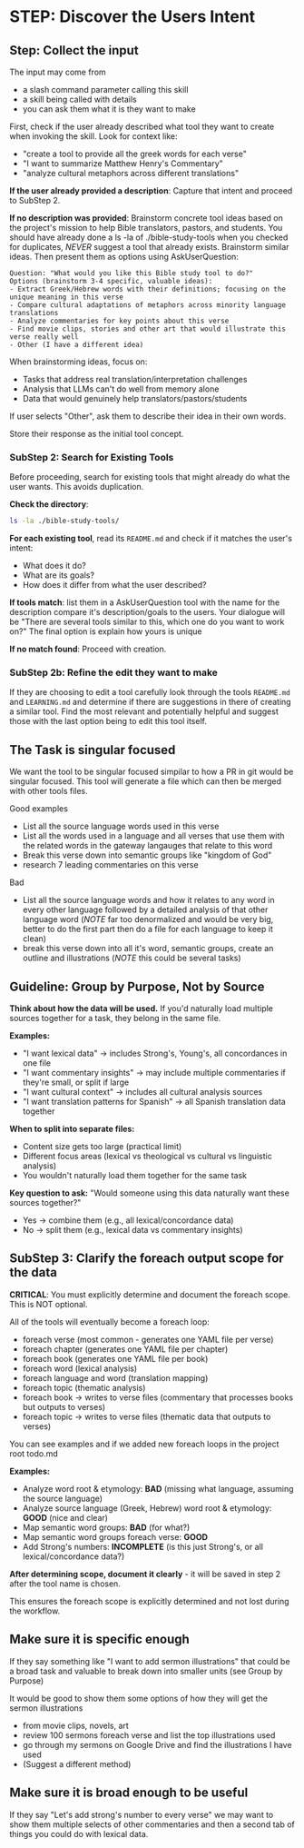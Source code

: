# STEP: Discover the Users Intent

## Step: Collect the input

The input may come from

 - a slash command parameter calling this skill
 - a skill being called with details
 - you can ask them what it is they want to make

First, check if the user already described what tool they want to create when invoking the skill. Look for context like:
- "create a tool to provide all the greek words for each verse"
- "I want to summarize Matthew Henry's Commentary"
- "analyze cultural metaphors across different translations"

**If the user already provided a description**: Capture that intent and proceed to SubStep 2.

**If no description was provided**: Brainstorm concrete tool ideas based on the project's mission to help Bible translators, pastors, and students.  You should have already done a ls -la of ./bible-study-tools when you checked for duplicates, *NEVER* suggest a tool that already exists.  Brainstorm similar ideas.  Then present them as options using AskUserQuestion:

```
Question: "What would you like this Bible study tool to do?"
Options (brainstorm 3-4 specific, valuable ideas):
- Extract Greek/Hebrew words with their definitions; focusing on the unique meaning in this verse
- Compare cultural adaptations of metaphors across minority language translations
- Analyze commentaries for key points about this verse
- Find movie clips, stories and other art that would illustrate this verse really well
- Other (I have a different idea)
```

When brainstorming ideas, focus on:
- Tasks that address real translation/interpretation challenges
- Analysis that LLMs can't do well from memory alone
- Data that would genuinely help translators/pastors/students

If user selects "Other", ask them to describe their idea in their own words.

Store their response as the initial tool concept.



### SubStep 2: Search for Existing Tools

Before proceeding, search for existing tools that might already do what the user wants. This avoids duplication.

**Check the directory**:
```bash
ls -la ./bible-study-tools/
```

**For each existing tool**, read its `README.md` and check if it matches the user's intent:
- What does it do?
- What are its goals?
- How does it differ from what the user described?

**If tools match**: list them in a AskUserQuestion tool with the name for the description compare it's description/goals to the users.  Your dialogue will be "There are several tools similar to this, which one do you want to work on?"  The final option is explain how yours is unique

**If no match found**: Proceed with creation.

### SubStep 2b: Refine the edit they want to make 

If they are choosing to edit a tool carefully look through the tools `README.md` and `LEARNING.md` and determine if there are suggestions in there of creating a similar tool.  Find the most relevant and potentially helpful and suggest those with the last option being to edit this tool itself.

## The Task is singular focused

We want the tool to be singular focused simpilar to how a PR in git would be singular focused.
This tool will generate a file which can then be merged with other tools files.  

Good examples

 - List all the source language words used in this verse
 - List all the words used in a language and all verses that use them with the related words in the gateway langauges that relate to this word
 - Break this verse down into semantic groups like "kingdom of God"
 - research 7 leading commentaries on this verse

Bad 
 - List all the source language words and how it relates to any word in every other language followed by a detailed analysis of that other language word (*NOTE* far too denormalized and would be very big, better to do the first part then do a file for each language to keep it clean)
 - break this verse down into all it's word, semantic groups, create an outline and illustrations (*NOTE* this could be several tasks)

## Guideline: Group by Purpose, Not by Source

**Think about how the data will be used.** If you'd naturally load multiple sources together for a task, they belong in the same file.

**Examples:**
- "I want lexical data" → includes Strong's, Young's, all concordances in one file
- "I want commentary insights" → may include multiple commentaries if they're small, or split if large
- "I want cultural context" → includes all cultural analysis sources
- "I want translation patterns for Spanish" → all Spanish translation data together

**When to split into separate files:**
- Content size gets too large (practical limit)
- Different focus areas (lexical vs theological vs cultural vs linguistic analysis)
- You wouldn't naturally load them together for the same task

**Key question to ask:** "Would someone using this data naturally want these sources together?"
- Yes → combine them (e.g., all lexical/concordance data)
- No → split them (e.g., lexical data vs commentary insights)

## SubStep 3: Clarify the foreach output scope for the data

**CRITICAL**: You must explicitly determine and document the foreach scope. This is NOT optional.

All of the tools will eventually become a foreach loop:
 - foreach verse (most common - generates one YAML file per verse)
 - foreach chapter (generates one YAML file per chapter)
 - foreach book (generates one YAML file per book)
 - foreach word (lexical analysis)
 - foreach language and word (translation mapping)
 - foreach topic (thematic analysis)
 - foreach book → writes to verse files (commentary that processes books but outputs to verses)
 - foreach topic → writes to verse files (thematic data that outputs to verses)

You can see examples and if we added new foreach loops in the project root todo.md

**Examples:**
- Analyze word root & etymology: **BAD** (missing what language, assuming the source language)
- Analyze source language (Greek, Hebrew) word root & etymology: **GOOD** (nice and clear)
- Map semantic word groups: **BAD** (for what?)
- Map semantic word groups foreach verse: **GOOD**
- Add Strong's numbers: **INCOMPLETE** (is this just Strong's, or all lexical/concordance data?)

**After determining scope, document it clearly** - it will be saved in step 2 after the tool name is chosen.

This ensures the foreach scope is explicitly determined and not lost during the workflow. 

## Make sure it is specific enough

If they say something like "I want to add sermon illustrations" that could be a broad task and valuable to break down into smaller units (see Group by Purpose)

It would be good to show them some options of how they will get the sermon illustrations
 - from movie clips, novels, art
 - review 100 sermons foreach verse and list the top illustrations used
 - go through my sermons on Google Drive and find the illustrations I have used
 - (Suggest a different method)

## Make sure it is broad enough to be useful

If they say "Let's add strong's number to every verse" we may want to show them multiple selects of
other commentaries and then a second tab of things you could do with lexical data.
